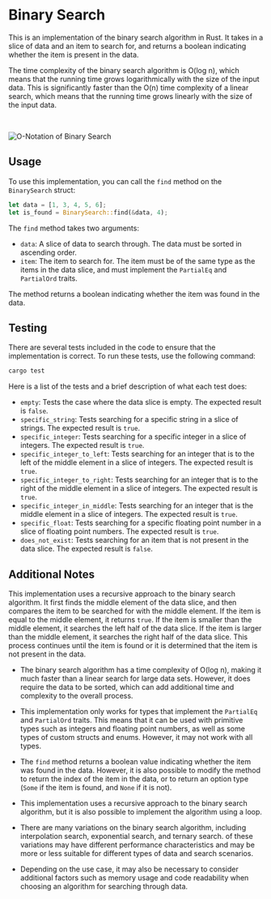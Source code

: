 # Binary Search

This is an implementation of the binary search algorithm in Rust. It takes in a slice of data and an item to search for, and returns a boolean indicating whether the item is present in the data.

The time complexity of the binary search algorithm is O(log n), which means that the running time grows logarithmically with the size of the input data. This is significantly faster than the O(n) time complexity of a linear search, which means that the running time grows linearly with the size of the input data.

<br/>

![O-Notation of Binary Search](https://upload.wikimedia.org/wikipedia/commons/thumb/7/7f/Graph_of_common_logarithm.svg/200px-Graph_of_common_logarithm.svg.png)

## Usage

To use this implementation, you can call the `find` method on the `BinarySearch` struct:

```rust
let data = [1, 3, 4, 5, 6];
let is_found = BinarySearch::find(&data, 4);
```

The `find` method takes two arguments:

- `data`: A slice of data to search through. The data must be sorted in ascending order.
- `item`: The item to search for. The item must be of the same type as the items in the data slice, and must implement the `PartialEq` and `PartialOrd` traits.

The method returns a boolean indicating whether the item was found in the data.

## Testing

There are several tests included in the code to ensure that the implementation is correct. To run these tests, use the following command:

```rust
cargo test
```

Here is a list of the tests and a brief description of what each test does:

- `empty`: Tests the case where the data slice is empty. The expected result is `false`.
- `specific_string`: Tests searching for a specific string in a slice of strings. The expected result is `true`.
- `specific_integer`: Tests searching for a specific integer in a slice of integers. The expected result is `true`.
- `specific_integer_to_left`: Tests searching for an integer that is to the left of the middle element in a slice of integers. The expected result is `true`.
- `specific_integer_to_right`: Tests searching for an integer that is to the right of the middle element in a slice of integers. The expected result is `true`.
- `specific_integer_in_middle`: Tests searching for an integer that is the middle element in a slice of integers. The expected result is `true`.
- `specific_float`: Tests searching for a specific floating point number in a slice of floating point numbers. The expected result is `true`.
- `does_not_exist`: Tests searching for an item that is not present in the data slice. The expected result is `false`.

## Additional Notes

This implementation uses a recursive approach to the binary search algorithm. It first finds the middle element of the data slice, and then compares the item to be searched for with the middle element. If the item is equal to the middle element, it returns `true`. If the item is smaller than the middle element, it searches the left half of the data slice. If the item is larger than the middle element, it searches the right half of the data slice. This process continues until the item is found or it is determined that the item is not present in the data.

- The binary search algorithm has a time complexity of O(log n), making it much faster than a linear search for large data sets. However, it does require the data to be sorted, which can add additional time and complexity to the overall process.

- This implementation only works for types that implement the `PartialEq` and `PartialOrd` traits. This means that it can be used with primitive types such as integers and floating point numbers, as well as some types of custom structs and enums. However, it may not work with all types.

- The `find` method returns a boolean value indicating whether the item was found in the data. However, it is also possible to modify the method to return the index of the item in the data, or to return an option type (`Some` if the item is found, and `None` if it is not).

- This implementation uses a recursive approach to the binary search algorithm, but it is also possible to implement the algorithm using a loop.

- There are many variations on the binary search algorithm, including interpolation search, exponential search, and ternary search. of these variations may have different performance characteristics and may be more or less suitable for different types of data and search scenarios.

- Depending on the use case, it may also be necessary to consider additional factors such as memory usage and code readability when choosing an algorithm for searching through data.
